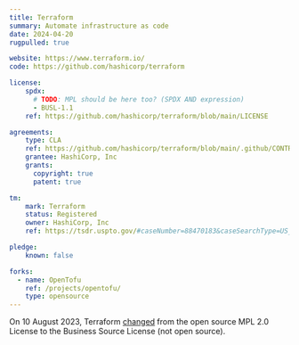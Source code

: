 ```yaml
---
title: Terraform
summary: Automate infrastructure as code
date: 2024-04-20
rugpulled: true

website: https://www.terraform.io/
code: https://github.com/hashicorp/terraform

license:
    spdx:
      # TODO: MPL should be here too? (SPDX AND expression)
      - BUSL-1.1
    ref: https://github.com/hashicorp/terraform/blob/main/LICENSE

agreements:
    type: CLA
    ref: https://github.com/hashicorp/terraform/blob/main/.github/CONTRIBUTING.md
    grantee: HashiCorp, Inc
    grants:
      copyright: true
      patent: true

tm:
    mark: Terraform
    status: Registered
    owner: HashiCorp, Inc
    ref: https://tsdr.uspto.gov/#caseNumber=88470183&caseSearchType=US_APPLICATION&caseType=DEFAULT&searchType=statusSearch

pledge:
    known: false

forks:
  - name: OpenTofu
    ref: /projects/opentofu/
    type: opensource
---
```

On 10 August 2023, Terraform [changed](https://www.hashicorp.com/blog/hashicorp-adopts-business-source-license) from the open source MPL 2.0 License to the Business Source License (not open source).
